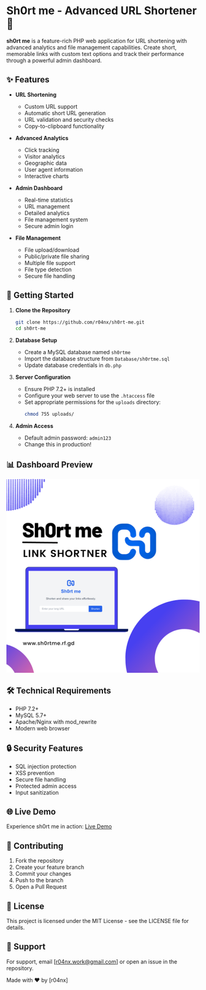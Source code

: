# Sh0rt me - Advanced URL Shortener 🔗

**sh0rt me** is a feature-rich PHP web application for URL shortening with advanced analytics and file management capabilities. Create short, memorable links with custom text options and track their performance through a powerful admin dashboard.

## ✨ Features

- **URL Shortening**
  - Custom URL support
  - Automatic short URL generation
  - URL validation and security checks
  - Copy-to-clipboard functionality

- **Advanced Analytics**
  - Click tracking
  - Visitor analytics
  - Geographic data
  - User agent information
  - Interactive charts

- **Admin Dashboard**
  - Real-time statistics
  - URL management
  - Detailed analytics
  - File management system
  - Secure admin login

- **File Management**
  - File upload/download
  - Public/private file sharing
  - Multiple file support
  - File type detection
  - Secure file handling

## 🚀 Getting Started

1. **Clone the Repository**
   ```bash
   git clone https://github.com/r04nx/sh0rt-me.git
   cd sh0rt-me
   ```

2. **Database Setup**
   - Create a MySQL database named `sh0rtme`
   - Import the database structure from `Database/sh0rtme.sql`
   - Update database credentials in `db.php`

3. **Server Configuration**
   - Ensure PHP 7.2+ is installed
   - Configure your web server to use the `.htaccess` file
   - Set appropriate permissions for the `uploads` directory:
     ```bash
     chmod 755 uploads/
     ```

4. **Admin Access**
   - Default admin password: `admin123`
   - Change this in production!

## 📊 Dashboard Preview

![Admin Dashboard](https://raw.githubusercontent.com/r04nx/sh0rt-me/main/Assets/1-min.png)

## 🛠 Technical Requirements

- PHP 7.2+
- MySQL 5.7+
- Apache/Nginx with mod_rewrite
- Modern web browser

## 🔒 Security Features

- SQL injection protection
- XSS prevention
- Secure file handling
- Protected admin access
- Input sanitization

## 🌐 Live Demo

Experience sh0rt me in action: [Live Demo](https://sh0rt.rf.gd)

## 📝 Contributing

1. Fork the repository
2. Create your feature branch
3. Commit your changes
4. Push to the branch
5. Open a Pull Request

## 📄 License

This project is licensed under the MIT License - see the LICENSE file for details.

## 🤝 Support

For support, email [r04nx.work@gmail.com] or open an issue in the repository.

Made with ❤️ by [r04nx]
